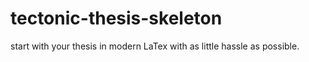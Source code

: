# tectonic-thesis-skeleton
start with your thesis in modern LaTex with as little hassle as possible.
